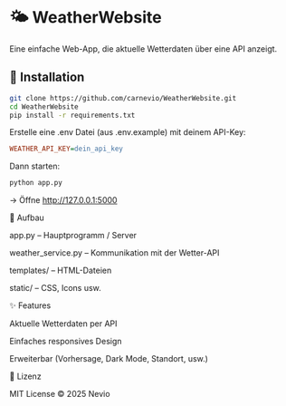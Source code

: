 # 🌤️ WeatherWebsite

Eine einfache Web-App, die aktuelle Wetterdaten über eine API anzeigt.

## 🚀 Installation

```bash
git clone https://github.com/carnevio/WeatherWebsite.git
cd WeatherWebsite
pip install -r requirements.txt

```
Erstelle eine .env Datei (aus .env.example) mit deinem API-Key:

```ini
WEATHER_API_KEY=dein_api_key

```
Dann starten:
```bash
python app.py

```
→ Öffne http://127.0.0.1:5000

🧩 Aufbau

app.py – Hauptprogramm / Server

weather_service.py – Kommunikation mit der Wetter-API

templates/ – HTML-Dateien

static/ – CSS, Icons usw.

✨ Features

Aktuelle Wetterdaten per API

Einfaches responsives Design

Erweiterbar (Vorhersage, Dark Mode, Standort, usw.)

📄 Lizenz

MIT License © 2025 Nevio

